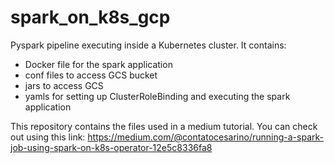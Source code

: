 # spark_on_k8s_gcp

Pyspark pipeline executing inside a Kubernetes cluster. It contains:
  - Docker file for the spark application
  - conf files to access GCS bucket
  - jars to access GCS
  - yamls for setting up ClusterRoleBinding and executing the spark application

This repository contains the files used in a medium tutorial. You can check out using this link:
https://medium.com/@contatocesarino/running-a-spark-job-using-spark-on-k8s-operator-12e5c8336fa8
